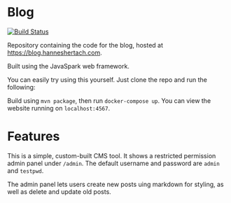 # Blog

[![Build Status](https://travis-ci.com/hannessolo/blog.svg?branch=master)](https://travis-ci.com/hannessolo/blog)

Repository containing the code for the blog, hosted at https://blog.hanneshertach.com.

Built using the JavaSpark web framework.

You can easily try using this yourself. Just clone the repo and run the following:

Build using `mvn package`, then run `docker-compose up`. You can view the website running on `localhost:4567`.

# Features

This is a simple, custom-built CMS tool. It shows a restricted permission admin panel under `/admin`. The default username and password are `admin` and `testpwd`.

The admin panel lets users create new posts uing markdown for styling, as well as delete and update old posts.
